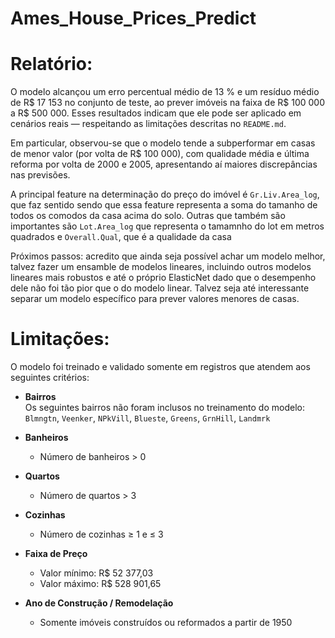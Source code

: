 # Ames_House_Prices_Predict

# Relatório:
 O modelo alcançou um erro percentual médio de 13 % e um resíduo médio de R$ 17 153 no conjunto de teste, ao prever imóveis na faixa de R$ 100 000 a R$ 500 000. Esses resultados indicam que ele pode ser aplicado em cenários reais — respeitando as limitações descritas no `README.md`.

 Em particular, observou-se que o modelo tende a subperformar em casas de menor valor (por volta de R$ 100 000), com qualidade média e última reforma por volta de  2000 e 2005, apresentando aí maiores discrepâncias nas previsões.

 A principal feature na determinação do preço do imóvel é  `Gr.Liv.Area_log`, que faz sentido sendo que essa feature representa a soma do tamanho de todos os comodos da casa acima do solo. Outras que também são importantes são `Lot.Area_log` que representa o tamamnho do lot em metros quadrados e `Overall.Qual`, que é a qualidade da casa

Próximos passos:  acredito que ainda seja possível achar um modelo melhor, talvez fazer um ensamble de modelos lineares, incluindo outros modelos lineares mais robustos e até o próprio ElasticNet dado que o desempenho dele não foi tão pior que o do modelo linear. Talvez seja até interessante separar um modelo específico para prever valores menores de casas.

# Limitações:
O modelo foi treinado e validado somente em registros que atendem aos seguintes critérios:

- **Bairros**  
  Os seguintes bairros não foram inclusos no treinamento do modelo:
  `Blmngtn`, `Veenker`, `NPkVill`, `Blueste`, `Greens`, `GrnHill`, `Landmrk`

- **Banheiros**  
  - Número de banheiros > 0

- **Quartos**  
  - Número de quartos > 3

- **Cozinhas**  
  - Número de cozinhas ≥ 1 e ≤ 3

- **Faixa de Preço**  
  - Valor mínimo: R\$ 52 377,03  
  - Valor máximo: R\$ 528 901,65

- **Ano de Construção / Remodelação**  
  - Somente imóveis construídos ou reformados a partir de 1950